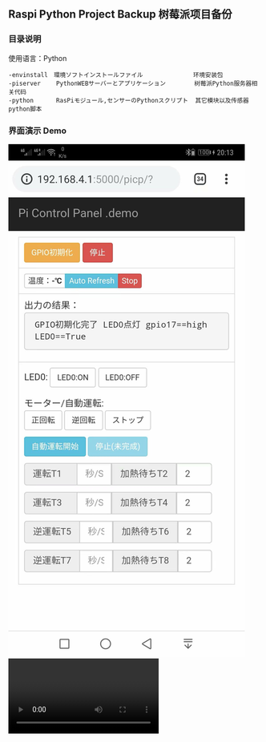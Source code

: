 ## Raspi Python Project Backup  树莓派项目备份
### 目录说明
使用语言：Python
```
-envinstall　環境ソフトインストールファイル              环境安装包　　　　　　
-piserver　　 PythonWEBサーバーとアプリケーション        树莓派Python服务器相关代码　　  
-python　　   RasPiモジュール,センサーのPythonスクリプト  其它模块以及传感器python脚本
```
### 界面演示  Demo
![](python/assets/34.jpg)
![](python/assets/demo.mp4)
